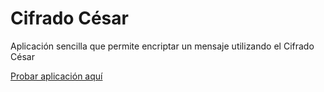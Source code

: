 # Cifrado César
Aplicación sencilla que permite encriptar un mensaje utilizando el Cifrado César

[Probar aplicación aquí](https://lyoshi02.github.io/cifrado-cesar/)
